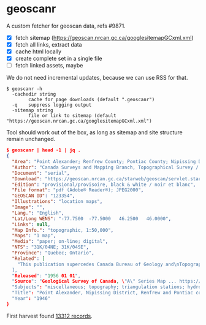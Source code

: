 # geoscanr

A custom fetcher for geoscan data, refs #9871.

* [x] fetch sitemap (https://geoscan.nrcan.gc.ca/googlesitemapGCxml.xml)
* [x] fetch all links, extract data
* [x] cache html locally
* [x] create complete set in a single file
* [ ] fetch linked assets, maybe

We do not need incremental updates, because we can use RSS for that.

```
$ geoscanr -h
  -cachedir string
        cache for page downloads (default ".geoscanr")
  -q    suppress logging output
  -sitemap string
        file or link to sitemap (default "https://geoscan.nrcan.gc.ca/googlesitemapGCxml.xml")
```

Tool should work out of the box, as long as sitemap and site structure remain unchanged.

```json
$ geoscanr | head -1 | jq .
{
  "Area": "Point Alexander; Renfrew County; Pontiac County; Nipissing District",
  "Author": "Canada Surveys and Mapping Branch, Topographical Survey / ... la cartographie, levés ...",
  "Document": "serial",
  "Download": "https://geoscan.nrcan.gc.ca/starweb/geoscan/servlet.starweb?path=...",
  "Edition": "provisional/provisoire, black & white / noir et blanc",
  "File format": "pdf (Adobe® Reader®); JPEG2000",
  "GEOSCAN ID": "123354",
  "Illustrations": "location maps",
  "Image": "",
  "Lang.": "English",
  "Lat/Long WENS": "-77.7500  -77.5000   46.2500   46.0000",
  "Links": null,
  "Map Info.": "topographic, 1:50,000",
  "Maps": "1 map",
  "Media": "paper; on-line; digital",
  "NTS": "31K/04NE; 31K/04SE",
  "Province": "Quebec; Ontario",
  "Related": [
    "This publication supercedes Canada Bureau of Geology and\nTopography, ...
  ],
  "Released": "1956 01 01",
  "Source": "Geological Survey of Canada, \"A\" Series Map ... https://doi.org/10.4095/123354",
  "Subjects": "miscellaneous; topography; triangulation stations; hydrography; streams; marshes; reefs",
  "Title": "Point Alexander, Nipissing District, Renfrew and Pontiac counties, Ontario and Québec",
  "Year": "1946"
}
```

First harvest found [13312 records](https://github.com/miku/geoscanr/blob/4f07beef603a0d1e8a340174277f4e3bb21465f9/geoscan.jsonl.gz).
